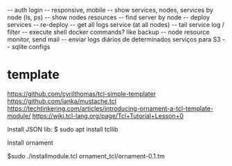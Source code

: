 

-- auth login
-- responsive, mobile
-- show services, nodes, services by node (ls, ps)
-- show nodes resources
-- find server by node
-- deploy services
-- re-deploy 
-- get all logs service (at all nodes)
-- tail service log / filter
-- execute shell docker commands? like backup
-- node resource monitor, send mail
-- enviar logs diários de determinados serviços para S3
-- sqlite configs

# template 
https://github.com/cyrilthomas/tcl-simple-templater
https://github.com/ianka/mustache.tcl
https://techtinkering.com/articles/introducing-ornament-a-tcl-template-module/
https://wiki.tcl-lang.org/page/Tcl+Tutorial+Lesson+0

Install JSON lib:
$ sudo apt install tcllib

Install ornament

$sudo ./installmodule.tcl ornament_tcl/ornament-0.1.tm


